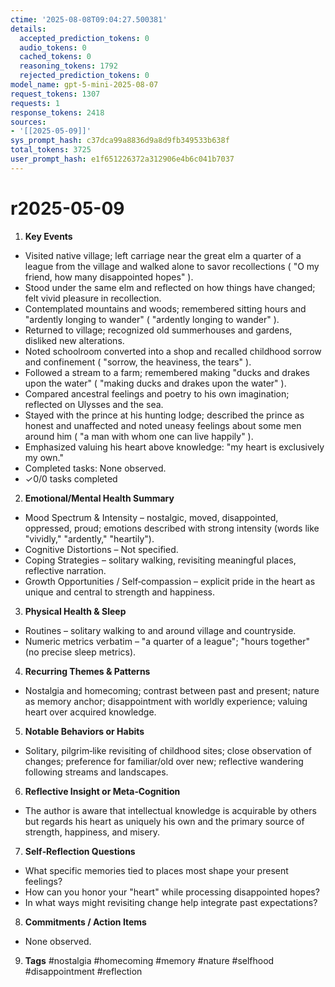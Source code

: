 ```yaml
---
ctime: '2025-08-08T09:04:27.500381'
details:
  accepted_prediction_tokens: 0
  audio_tokens: 0
  cached_tokens: 0
  reasoning_tokens: 1792
  rejected_prediction_tokens: 0
model_name: gpt-5-mini-2025-08-07
request_tokens: 1307
requests: 1
response_tokens: 2418
sources:
- '[[2025-05-09]]'
sys_prompt_hash: c37dca99a8836d9a8d9fb349533b638f
total_tokens: 3725
user_prompt_hash: e1f651226372a312906e4b6c041b7037
---
```

# r2025-05-09

1. **Key Events**
- Visited native village; left carriage near the great elm a quarter of a league from the village and walked alone to savor recollections ( "O my friend, how many disappointed hopes" ).
- Stood under the same elm and reflected on how things have changed; felt vivid pleasure in recollection.
- Contemplated mountains and woods; remembered sitting hours and "ardently longing to wander" ( "ardently longing to wander" ).
- Returned to village; recognized old summerhouses and gardens, disliked new alterations.
- Noted schoolroom converted into a shop and recalled childhood sorrow and confinement ( "sorrow, the heaviness, the tears" ).
- Followed a stream to a farm; remembered making "ducks and drakes upon the water" ( "making ducks and drakes upon the water" ).
- Compared ancestral feelings and poetry to his own imagination; reflected on Ulysses and the sea.
- Stayed with the prince at his hunting lodge; described the prince as honest and unaffected and noted uneasy feelings about some men around him ( "a man with whom one can live happily" ).
- Emphasized valuing his heart above knowledge: "my heart is exclusively my own."
- Completed tasks: None observed.
- ✓0/0 tasks completed

2. **Emotional/Mental Health Summary**
- Mood Spectrum & Intensity – nostalgic, moved, disappointed, oppressed, proud; emotions described with strong intensity (words like "vividly," "ardently," "heartily").
- Cognitive Distortions – Not specified.
- Coping Strategies – solitary walking, revisiting meaningful places, reflective narration.
- Growth Opportunities / Self‑compassion – explicit pride in the heart as unique and central to strength and happiness.

3. **Physical Health & Sleep**
- Routines – solitary walking to and around village and countryside.
- Numeric metrics verbatim – "a quarter of a league"; "hours together" (no precise sleep metrics).

4. **Recurring Themes & Patterns**
- Nostalgia and homecoming; contrast between past and present; nature as memory anchor; disappointment with worldly experience; valuing heart over acquired knowledge.

5. **Notable Behaviors or Habits**
- Solitary, pilgrim‑like revisiting of childhood sites; close observation of changes; preference for familiar/old over new; reflective wandering following streams and landscapes.

6. **Reflective Insight or Meta‑Cognition**
- The author is aware that intellectual knowledge is acquirable by others but regards his heart as uniquely his own and the primary source of strength, happiness, and misery.

7. **Self‑Reflection Questions**
- What specific memories tied to places most shape your present feelings?
- How can you honor your "heart" while processing disappointed hopes?
- In what ways might revisiting change help integrate past expectations?

8. **Commitments / Action Items**
- None observed.

9. **Tags**
#nostalgia #homecoming #memory #nature #selfhood #disappointment #reflection